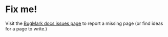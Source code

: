 # Fix me!

Visit the [BugMark docs issues page](https://github.com/mozilla/bugmark-docs/issues) to report a missing page (or find ideas for a page to write.)


